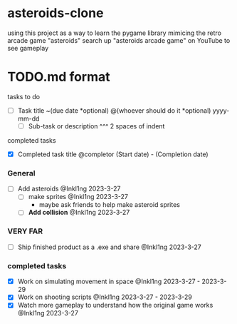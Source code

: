 # asteroids-clone
using this project as a way to learn the pygame library
mimicing the retro arcade game "asteroids"
search up "asteroids arcade game" on YouTube to see gameplay

# TODO.md format
tasks to do
- [ ] Task title ~(due date *optional) @(whoever should do it *optional) yyyy-mm-dd
  - [ ] Sub-task or description
  ^^^ 2 spaces of indent

completed tasks
 - [x] Completed task title @completor (Start date) - (Completion date)

### General
- [ ] Add asteroids @Inkl1ng 2023-3-27
  - [ ] make sprites @Inkl1ng 2023-3-27
    - maybe ask friends to help make asteroid sprites
  - [ ] **Add collision** @Inkl1ng 2023-3-27

### VERY FAR
- [ ] Ship finished product as a .exe and share @Inkl1ng 2023-3-27

### completed tasks
- [x] Work on simulating movement in space @Inkl1ng 2023-3-27 - 2023-3-29
- [x] Work on shooting scripts @Inkl1ng 2023-3-27 - 2023-3-29
- [x] Watch more gameplay to understand how the original game works @Inkl1ng 2023-3-27
